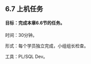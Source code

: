 ## 6.7  上机任务


#### 目标：完成本章6.6节的任务。

 


时间：30分钟。

 


形式：每个学员独立完成，小组组长检查。

 


工具：PL/SQL Dev。

 

 

 

 

 


